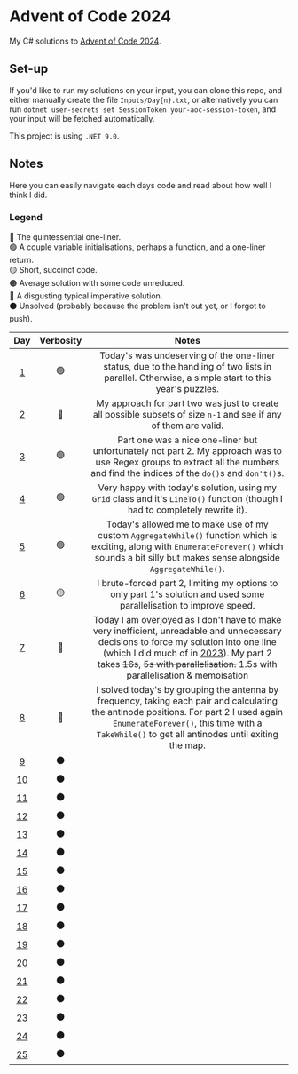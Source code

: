 # Advent of Code 2024
My C# solutions to [Advent of Code 2024](https://adventofcode.com/2024).

## Set-up
If you'd like to run my solutions on your input, you can clone this repo, and either manually create the file `Inputs/Day{n}.txt`, or alternatively you can run `dotnet user-secrets set SessionToken your-aoc-session-token`, and your input will be fetched automatically.

This project is using `.NET 9.0`.

## Notes
Here you can easily navigate each days code and read about how well I think I did.

### Legend
🔵 The quintessential one-liner. \
🟢 A couple variable initialisations, perhaps a function, and a one-liner return. \
🟡 Short, succinct code. \
🟠 Average solution with some code unreduced. \
🔴 A disgusting typical imperative solution. \
⚫ Unsolved (probably because the problem isn't out yet, or I forgot to push).

| **Day** | **Verbosity** | **Notes** |
|:---:|:---:|:---:|
| [1](AdventOfCode2024/Day01.cs) | 🟢 | Today's was undeserving of the one-liner status, due to the handling of two lists in parallel. Otherwise, a simple start to this year's puzzles. |
| [2](AdventOfCode2024/Day02.cs) | 🔵 | My approach for part two was just to create all possible subsets of size `n-1` and see if any of them are valid. |
| [3](AdventOfCode2024/Day03.cs) | 🟢 | Part one was a nice one-liner but unfortunately not part 2. My approach was to use Regex groups to extract all the numbers and find the indices of the `do()`s and `don't()`s. |
| [4](AdventOfCode2024/Day04.cs) | 🟢 | Very happy with today's solution, using my `Grid` class and it's `LineTo()` function (though I had to completely rewrite it). |
| [5](AdventOfCode2024/Day05.cs) | 🟢 | Today's allowed me to make use of my custom `AggregateWhile()` function which is exciting, along with `EnumerateForever()` which sounds a bit silly but makes sense alongside `AggregateWhile()`. |
| [6](AdventOfCode2024/Day06.cs) | 🟡 | I brute-forced part 2, limiting my options to only part 1's solution and used some parallelisation to improve speed. |
| [7](AdventOfCode2024/Day07.cs) | 🔵 | Today I am overjoyed as I don't have to make very inefficient, unreadable and unnecessary decisions to force my solution into one line (which I did much of in [2023](https://github.com/joel-heath/AdventOfCode2023/blob/master/AdventOfCode2023/Day20.cs)). My part 2 takes ~~16s~~, ~~5s with parallelisation.~~ 1.5s with parallelisation & memoisation |
| [8](AdventOfCode2024/Day08.cs) | 🔵 | I solved today's by grouping the antenna by frequency, taking each pair and calculating the antinode positions. For part 2 I used again `EnumerateForever()`, this time with a `TakeWhile()` to get all antinodes until exiting the map. |
| [9](AdventOfCode2024/Day09.cs) | ⚫ |  |
| [10](AdventOfCode2024/Day10.cs) | ⚫ |  |
| [11](AdventOfCode2024/Day11.cs) | ⚫ |  |
| [12](AdventOfCode2024/Day12.cs) | ⚫ |  |
| [13](AdventOfCode2024/Day13.cs) | ⚫ |  |
| [14](AdventOfCode2024/Day14.cs) | ⚫ |  |
| [15](AdventOfCode2024/Day15.cs) | ⚫ |  |
| [16](AdventOfCode2024/Day16.cs) | ⚫ |  |
| [17](AdventOfCode2024/Day17.cs) | ⚫ |  |
| [18](AdventOfCode2024/Day18.cs) | ⚫ |  |
| [19](AdventOfCode2024/Day19.cs) | ⚫ |  |
| [20](AdventOfCode2024/Day20.cs) | ⚫ |  |
| [21](AdventOfCode2024/Day21.cs) | ⚫ |  |
| [22](AdventOfCode2024/Day22.cs) | ⚫ |  |
| [23](AdventOfCode2024/Day23.cs) | ⚫ |  |
| [24](AdventOfCode2024/Day24.cs) | ⚫ |  |
| [25](AdventOfCode2024/Day25.cs) | ⚫ |  |